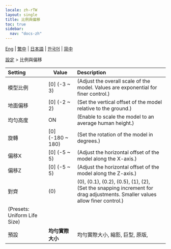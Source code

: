 ```yaml
---
locale: zh-rTW
layout: single
title: 比例與偏移
toc: true
sidebar:
  nav: "docs-zh"
---
```

[Eng](/dancexr/menu/2025.4/actor/scale_&_offset) | [繁中](/tw/dancexr/menu/2025.4/actor/scale_&_offset) | [日本語](/jp/dancexr/menu/2025.4/actor/scale_&_offset) | [한국어](/kr/dancexr/menu/2025.4/actor/scale_&_offset) | [简中](/zh/dancexr/menu/2025.4/actor/scale_&_offset)

[設定](../menu#設定) > 比例與偏移



| Setting | Value | Description |
| :--- | --- | :--- |
| 模型比例 | [0] (-3 ~ 3) | (Adjust the overall scale of the model. Values are exponential for finer control.)
| 地面偏移 | [0] (-2 ~ 2) | (Set the vertical offset of the model relative to the ground.)
| 均勻高度 | ON | (Enable to scale the model to an average human height.)
| 旋轉 | [0] (-180 ~ 180) | (Set the rotation of the model in degrees.)
| 偏移X | [0] (-5 ~ 5) | (Adjust the horizontal offset of the model along the X-axis.)
| 偏移Z | [0] (-5 ~ 5) | (Adjust the horizontal offset of the model along the Z-axis.)
| 對齊 | (0) | (0), (0.1), (0.2), (0.5), (1), (2), <br/>(Set the snapping increment for drag adjustments. Smaller values allow finer control.)
| (Presets: Uniform Life Size) || 
| 預設 | **均勻實際大小** | 均勻實際大小, 縮影, 巨型, 原版,  |
